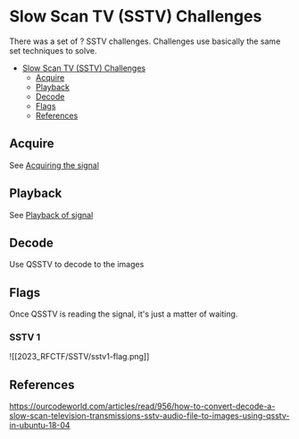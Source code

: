 # Slow Scan TV (SSTV) Challenges

There was a set of ? SSTV challenges. Challenges use basically the same set techniques to solve.

- [Slow Scan TV (SSTV) Challenges](##-Slow-Scan-TV-(SSTV)-Challenges)
  - [Acquire](#acquire)
  - [Playback](#playback)
  - [Decode](#decode)
  - [Flags](#flags)
  - [References](#references)

## Acquire
See [Acquiring the signal](../Acquisition/README.md#Acquisition)

## Playback
See [Playback of signal](../Acquisition/README.md#Playback)

## Decode
Use QSSTV to decode to the images

## Flags
Once QSSTV is reading the signal, it's just a matter of waiting.

### SSTV 1

![[2023_RFCTF/SSTV/sstv1-flag.png]]

## References
https://ourcodeworld.com/articles/read/956/how-to-convert-decode-a-slow-scan-television-transmissions-sstv-audio-file-to-images-using-qsstv-in-ubuntu-18-04

